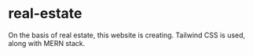 # real-estate
On the basis of real estate, this website is creating. Tailwind CSS is used, along with MERN stack.
